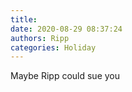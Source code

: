 ```yaml
---
title: 
date: 2020-08-29 08:37:24
authors: Ripp
categories: Holiday
---
```


 Maybe Ripp could sue you